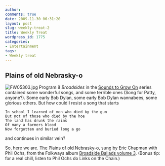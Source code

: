 ```yaml
---
author:
comments: true
date: 2009-11-30 06:31:20
layout: post
slug: weekly-treat-2
title: Weekly Treat
wordpress_id: 1775
categories:
- Entertainment
tags:
- Weekly treat
---
```


## Plains of old Nebrasky-o

![FW05303.jpg](/uploads/2009/11/FW05303.jpg) Program 8 _Broadsides_ in the [Sounds to Grow On](http://www.folkways.si.edu/explore_folkways/sounds_to_grow_on.aspx) series contained some wonderful songs, and some terrible ones (Song for Patty, anyone?). Some early Bob Dylan, some early Bob Dylan wannabees, some glorious others. But how could I resist a song that starts 
    
    In school I learned of men who died by the gun
    But not of those who died by the hoe
    The land has drunk the rains
    Of many a farmers blood
    Now forgotten and buried long a go
    

and continues in similar vein?

So, here we are. [The Plains of old Nebrasky-o](/uploads/2009/11/Plains-of-old-Nebraskyo.mp3), sung by Eric Chapman with Phil Ochs, from the Folkways album [Broadside Ballads volume 3](http://www.folkways.si.edu/albumdetails.aspx?itemid=969). (Bonus tip: for a real chill, listen to Phil Ochs do Links on the Chain.)
